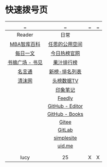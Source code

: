 # 快速拨号页

| _ | _ | _ | _ |
|:---:|:---:|:---:|:---:|
| Reader | 日常 | []() | []() |
| [MBA智库百科](https://wiki.mbalib.com/wiki/首页) | [任思的公用空间](http://rensi.ys168.com/) | []() | []() |
| [每日一文](https://meiriyiwen.com/random) | [今日热榜官网](https://tophub.today/) | []() | []() |
| [书摘广场 - 书见](https://memo.bookfere.com/community/posts/all) | [果汁排行榜](http://guozhivip.com/rank/) | []() | []() |
| [名言通](https://www.mingyantong.com/) | [新榜-排名列表](https://www.newrank.cn/public/info/list.html) | []() | []() |
| [清沫网](https://www.qingmo.net/) | [头榜数据TV](http://www.toubang.tv/anchor/mutile.html) | []() | []() |
| []() | [印象笔记](https://app.yinxiang.com/Home.action) | []() | []() |
| []() | [Feedly](https://feedly.com/) | []() | []() |
| []() | [GitHub - Editor](https://github.com/AmbroseRen/test/blob/master/Library/BookListsOne.md) | []() | []() |
| []() | [GitHub - Books](https://github.com/AmbroseRen/Picture/tree/master/book/Society) | []() | []() |
| []() | [Gitee](https://gitee.com/) | []() | []() |
| []() | [GitLab](https://gitlab.com/ambroserencn) | []() | []() |
| []() | [simplesite](http://ambroseren.simplesite.com/) | []() | []() |
| []() | [uid.me](http://uid.me/ren_si1#) | []() | []() |
| []() | []() | []() | []() |
| []() | []() | []() | []() |
| lucy | 25 | X | X |
